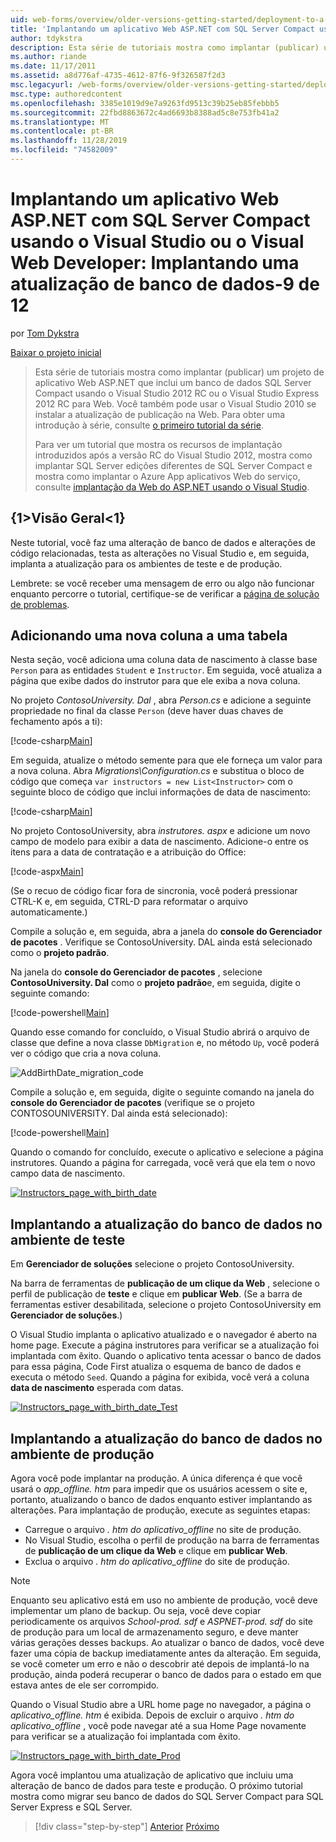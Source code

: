 ```yaml
---
uid: web-forms/overview/older-versions-getting-started/deployment-to-a-hosting-provider/deployment-to-a-hosting-provider-deploying-a-database-update-9-of-12
title: 'Implantando um aplicativo Web ASP.NET com SQL Server Compact usando o Visual Studio ou o Visual Web Developer: Implantando uma atualização de banco de dados-9 de 12 | Microsoft Docs'
author: tdykstra
description: Esta série de tutoriais mostra como implantar (publicar) um projeto de aplicativo Web ASP.NET que inclui um banco de dados SQL Server Compact usando o Visual Stu...
ms.author: riande
ms.date: 11/17/2011
ms.assetid: a8d776af-4735-4612-87f6-9f326587f2d3
msc.legacyurl: /web-forms/overview/older-versions-getting-started/deployment-to-a-hosting-provider/deployment-to-a-hosting-provider-deploying-a-database-update-9-of-12
msc.type: authoredcontent
ms.openlocfilehash: 3385e1019d9e7a9263fd9513c39b25eb85febbb5
ms.sourcegitcommit: 22fbd8863672c4ad6693b8388ad5c8e753fb41a2
ms.translationtype: MT
ms.contentlocale: pt-BR
ms.lasthandoff: 11/28/2019
ms.locfileid: "74582009"
---
```

# <a name="deploying-an-aspnet-web-application-with-sql-server-compact-using-visual-studio-or-visual-web-developer-deploying-a-database-update---9-of-12"></a>Implantando um aplicativo Web ASP.NET com SQL Server Compact usando o Visual Studio ou o Visual Web Developer: Implantando uma atualização de banco de dados-9 de 12

por [Tom Dykstra](https://github.com/tdykstra)

[Baixar o projeto inicial](https://code.msdn.microsoft.com/Deploying-an-ASPNET-Web-4e31366b)

> Esta série de tutoriais mostra como implantar (publicar) um projeto de aplicativo Web ASP.NET que inclui um banco de dados SQL Server Compact usando o Visual Studio 2012 RC ou o Visual Studio Express 2012 RC para Web. Você também pode usar o Visual Studio 2010 se instalar a atualização de publicação na Web. Para obter uma introdução à série, consulte [o primeiro tutorial da série](deployment-to-a-hosting-provider-introduction-1-of-12.md).
> 
> Para ver um tutorial que mostra os recursos de implantação introduzidos após a versão RC do Visual Studio 2012, mostra como implantar SQL Server edições diferentes de SQL Server Compact e mostra como implantar o Azure App aplicativos Web do serviço, consulte [implantação da Web do ASP.NET usando o Visual Studio](../../deployment/visual-studio-web-deployment/introduction.md).

## <a name="overview"></a>{1&gt;Visão Geral&lt;1}

Neste tutorial, você faz uma alteração de banco de dados e alterações de código relacionadas, testa as alterações no Visual Studio e, em seguida, implanta a atualização para os ambientes de teste e de produção.

Lembrete: se você receber uma mensagem de erro ou algo não funcionar enquanto percorre o tutorial, certifique-se de verificar a [página de solução de problemas](deployment-to-a-hosting-provider-creating-and-installing-deployment-packages-12-of-12.md).

## <a name="adding-a-new-column-to-a-table"></a>Adicionando uma nova coluna a uma tabela

Nesta seção, você adiciona uma coluna data de nascimento à classe base `Person` para as entidades `Student` e `Instructor`. Em seguida, você atualiza a página que exibe dados do instrutor para que ele exiba a nova coluna.

No projeto *ContosoUniversity. Dal* , abra *Person.cs* e adicione a seguinte propriedade no final da classe `Person` (deve haver duas chaves de fechamento após a ti):

[!code-csharp[Main](deployment-to-a-hosting-provider-deploying-a-database-update-9-of-12/samples/sample1.cs)]

Em seguida, atualize o método semente para que ele forneça um valor para a nova coluna. Abra *Migrations\Configuration.cs* e substitua o bloco de código que começa `var instructors = new List<Instructor>` com o seguinte bloco de código que inclui informações de data de nascimento:

[!code-csharp[Main](deployment-to-a-hosting-provider-deploying-a-database-update-9-of-12/samples/sample2.cs)]

No projeto ContosoUniversity, abra *instrutores. aspx* e adicione um novo campo de modelo para exibir a data de nascimento. Adicione-o entre os itens para a data de contratação e a atribuição do Office:

[!code-aspx[Main](deployment-to-a-hosting-provider-deploying-a-database-update-9-of-12/samples/sample3.aspx)]

(Se o recuo de código ficar fora de sincronia, você poderá pressionar CTRL-K e, em seguida, CTRL-D para reformatar o arquivo automaticamente.)

Compile a solução e, em seguida, abra a janela do **console do Gerenciador de pacotes** . Verifique se ContosoUniversity. DAL ainda está selecionado como o **projeto padrão**.

Na janela do **console do Gerenciador de pacotes** , selecione **ContosoUniversity. Dal** como o **projeto padrão**e, em seguida, digite o seguinte comando:

[!code-powershell[Main](deployment-to-a-hosting-provider-deploying-a-database-update-9-of-12/samples/sample4.ps1)]

Quando esse comando for concluído, o Visual Studio abrirá o arquivo de classe que define a nova classe `DbMigration` e, no método `Up`, você poderá ver o código que cria a nova coluna.

![AddBirthDate_migration_code](deployment-to-a-hosting-provider-deploying-a-database-update-9-of-12/_static/image1.png)

Compile a solução e, em seguida, digite o seguinte comando na janela do **console do Gerenciador de pacotes** (verifique se o projeto CONTOSOUNIVERSITY. Dal ainda está selecionado):

[!code-powershell[Main](deployment-to-a-hosting-provider-deploying-a-database-update-9-of-12/samples/sample5.ps1)]

Quando o comando for concluído, execute o aplicativo e selecione a página instrutores. Quando a página for carregada, você verá que ela tem o novo campo data de nascimento.

[![Instructors_page_with_birth_date](deployment-to-a-hosting-provider-deploying-a-database-update-9-of-12/_static/image3.png)](deployment-to-a-hosting-provider-deploying-a-database-update-9-of-12/_static/image2.png)

## <a name="deploying-the-database-update-to-the-test-environment"></a>Implantando a atualização do banco de dados no ambiente de teste

Em **Gerenciador de soluções** selecione o projeto ContosoUniversity.

Na barra de ferramentas de **publicação de um clique da Web** , selecione o perfil de publicação de **teste** e clique em **publicar Web**. (Se a barra de ferramentas estiver desabilitada, selecione o projeto ContosoUniversity em **Gerenciador de soluções**.)

O Visual Studio implanta o aplicativo atualizado e o navegador é aberto na home page. Execute a página instrutores para verificar se a atualização foi implantada com êxito. Quando o aplicativo tenta acessar o banco de dados para essa página, Code First atualiza o esquema de banco de dados e executa o método `Seed`. Quando a página for exibida, você verá a coluna **data de nascimento** esperada com datas.

[![Instructors_page_with_birth_date_Test](deployment-to-a-hosting-provider-deploying-a-database-update-9-of-12/_static/image5.png)](deployment-to-a-hosting-provider-deploying-a-database-update-9-of-12/_static/image4.png)

## <a name="deploying-the-database-update-to-the-production-environment"></a>Implantando a atualização do banco de dados no ambiente de produção

Agora você pode implantar na produção. A única diferença é que você usará o *app\_offline. htm* para impedir que os usuários acessem o site e, portanto, atualizando o banco de dados enquanto estiver implantando as alterações. Para implantação de produção, execute as seguintes etapas:

- Carregue o arquivo *. htm do aplicativo\_offline* no site de produção.
- No Visual Studio, escolha o perfil de produção na barra de ferramentas de **publicação de um clique da Web** e clique em **publicar Web**.
- Exclua o arquivo *. htm do aplicativo\_offline* do site de produção.

> [!NOTE]
> Enquanto seu aplicativo está em uso no ambiente de produção, você deve implementar um plano de backup. Ou seja, você deve copiar periodicamente os arquivos *School-prod. sdf* e *ASPNET-prod. sdf* do site de produção para um local de armazenamento seguro, e deve manter várias gerações desses backups. Ao atualizar o banco de dados, você deve fazer uma cópia de backup imediatamente antes da alteração. Em seguida, se você cometer um erro e não o descobrir até depois de implantá-lo na produção, ainda poderá recuperar o banco de dados para o estado em que estava antes de ele ser corrompido.

Quando o Visual Studio abre a URL home page no navegador, a página o *aplicativo\_offline. htm* é exibida. Depois de excluir o arquivo *. htm do aplicativo\_offline* , você pode navegar até a sua Home Page novamente para verificar se a atualização foi implantada com êxito.

[![Instructors_page_with_birth_date_Prod](deployment-to-a-hosting-provider-deploying-a-database-update-9-of-12/_static/image7.png)](deployment-to-a-hosting-provider-deploying-a-database-update-9-of-12/_static/image6.png)

Agora você implantou uma atualização de aplicativo que incluiu uma alteração de banco de dados para teste e produção. O próximo tutorial mostra como migrar seu banco de dados do SQL Server Compact para SQL Server Express e SQL Server.

> [!div class="step-by-step"]
> [Anterior](deployment-to-a-hosting-provider-deploying-a-code-only-update-8-of-12.md)
> [Próximo](deployment-to-a-hosting-provider-migrating-to-sql-server-10-of-12.md)
